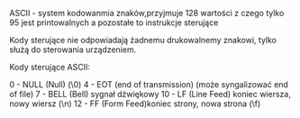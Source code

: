 ASCII - system kodowanmia znaków,przyjmuje 128 wartości z czego tylko 95 jest printowalnych a pozostałe to instrukcje sterujące


Kody sterujące nie odpowiadają żadnemu drukowalnemy znakowi, tylko służą do sterowania urządzeniem.

Kody sterujące ASCII:

0 - NULL (Null) (\0)
4 - EOT (end of transmission) (może syngalizować end of file)
7 - BELL (Bell) sygnał dźwiękowy 
10 - LF (Line Feed)  koniec wiersza, nowy wiersz (\n)
12 - FF (Form Feed)koniec strony, nowa strona (\f)

